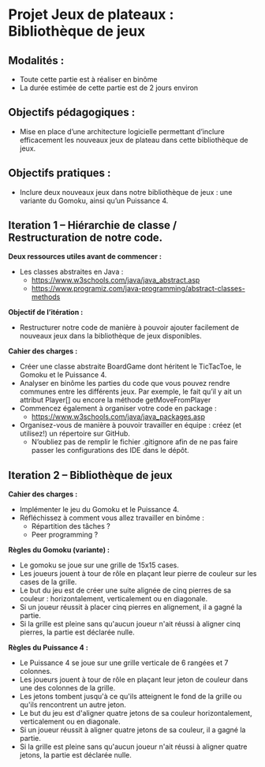 # Projet Jeux de plateaux : <br> Bibliothèque de jeux

## Modalités :

- Toute cette partie est à réaliser en binôme
- La durée estimée de cette partie est de 2 jours environ

## Objectifs pédagogiques :

- Mise en place d’une architecture logicielle permettant d’inclure efficacement les nouveaux jeux de plateau dans cette bibliothèque de jeux.

## Objectifs pratiques :

- Inclure deux nouveaux jeux dans notre bibliothèque de jeux : une variante du Gomoku, ainsi qu’un Puissance 4.

## **Iteration 1** – Hiérarchie de classe / Restructuration de notre code.

**Deux ressources utiles avant de commencer :**

- Les classes abstraites en Java :
  - https://www.w3schools.com/java/java_abstract.asp
  - https://www.programiz.com/java-programming/abstract-classes-methods

**Objectif de l’itération :**

- Restructurer notre code de manière à pouvoir ajouter facilement de nouveaux jeux dans la bibliothèque de jeux disponibles.

**Cahier des charges :**

- Créer une classe abstraite BoardGame dont héritent le TicTacToe, le Gomoku et le Puissance 4.
- Analyser en binôme les parties du code que vous pouvez rendre communes entre les différents jeux. Par exemple, le fait qu’il y ait un attribut Player[] ou encore la méthode getMoveFromPlayer
- Commencez également à organiser votre code en package : 
  - https://www.w3schools.com/java/java_packages.asp
- Organisez-vous de manière à pouvoir travailler en équipe : créez (et utilisez!) un répertoire sur GitHub.
  - N’oubliez pas de remplir le fichier .gitignore afin de ne pas faire passer les configurations des IDE dans le dépôt.

## **Iteration 2** – Bibliothèque de jeux

**Cahier des charges :**

- Implémenter le jeu du Gomoku et le Puissance 4.
- Réfléchissez à comment vous allez travailler en binôme :
  - Répartition des tâches ?
  - Peer programming ?
  
**Règles du Gomoku (variante) :**
- Le gomoku se joue sur une grille de 15x15 cases.
- Les joueurs jouent à tour de rôle en plaçant leur pierre de couleur sur les cases de la grille.
- Le but du jeu est de créer une suite alignée de cinq pierres de sa couleur : horizontalement, verticalement ou en diagonale.
- Si un joueur réussit à placer cinq pierres en alignement, il a gagné la partie.
- Si la grille est pleine sans qu'aucun joueur n'ait réussi à aligner cinq pierres, la partie est déclarée nulle.
  
**Règles du Puissance 4 :**

- Le Puissance 4 se joue sur une grille verticale de 6 rangées et 7 colonnes.
- Les joueurs jouent à tour de rôle en plaçant leur jeton de couleur dans une des colonnes de la grille.
- Les jetons tombent jusqu'à ce qu'ils atteignent le fond de la grille ou qu'ils rencontrent un autre jeton.
- Le but du jeu est d'aligner quatre jetons de sa couleur horizontalement, verticalement ou en diagonale.
- Si un joueur réussit à aligner quatre jetons de sa couleur, il a gagné la partie.
- Si la grille est pleine sans qu'aucun joueur n'ait réussi à aligner quatre jetons, la partie est déclarée nulle.